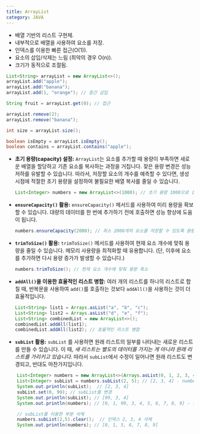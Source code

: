 ```yaml
---
title: ArrayList
category: JAVA
---
```

- 배열 기반의 리스트 구현체.
- 내부적으로 배열을 사용하여 요소를 저장.
- 인덱스를 이용한 빠른 접근(O(1)).
- 요소의 삽입/삭제는 느림 (최악의 경우 O(n)).
- 크기가 동적으로 조절됨.

```java 
List<String> arrayList = new ArrayList<>();
arrayList.add("apple");
arrayList.add("banana");
arrayList.add(1, "orange"); // 중간 삽입

String fruit = arrayList.get(0); // 접근

arrayList.remove(2);
arrayList.remove("banana");

int size = arrayList.size();

boolean isEmpty = arrayList.isEmpty();
boolean contains = arrayList.contains("apple");
```

- **초기 용량(capacity) 설정:** `ArrayList`는 요소를 추가할 때 용량이 부족하면 새로운 배열을 할당하고 기존 요소를 복사하는 과정을 거칩니다. 잦은 용량 변경은 성능 저하를 유발할 수 있습니다. 따라서, 저장할 요소의 개수를 예측할 수 있다면, 생성 시점에 적절한 초기 용량을 설정하여 불필요한 배열 복사를 줄일 수 있습니다.
    
    ```java
    List<Integer> numbers = new ArrayList<>(1000); // 초기 용량 1000으로 설정
    ```
    
- **`ensureCapacity()` 활용:** `ensureCapacity()` 메서드를 사용하여 미리 용량을 확보할 수 있습니다. 대량의 데이터를 한 번에 추가하기 전에 호출하면 성능 향상에 도움이 됩니다.
    
    ```java
    numbers.ensureCapacity(2000); // 최소 2000개의 요소를 저장할 수 있도록 용량 확보
    ```
    
- **`trimToSize()` 활용:** `trimToSize()` 메서드를 사용하여 현재 요소 개수에 맞춰 용량을 줄일 수 있습니다. 메모리 사용량을 최적화할 때 유용합니다. (단, 이후에 요소를 추가하면 다시 용량 증가가 발생할 수 있습니다.)
    
    ```java
    numbers.trimToSize(); // 현재 요소 개수에 맞춰 용량 축소
    ```
    
- **`addAll()`을 이용한 효율적인 리스트 병합:** 여러 개의 리스트를 하나의 리스트로 합칠 때, 반복문을 사용하여 `add()`를 호출하는 것보다 `addAll()`을 사용하는 것이 더 효율적입니다.
    
    ```java 
    List<String> list1 = Arrays.asList("a", "b", "c");
    List<String> list2 = Arrays.asList("d", "e", "f");
    List<String> combinedList = new ArrayList<>();
    combinedList.addAll(list1);
    combinedList.addAll(list2); // 효율적인 리스트 병합
    ```
    
- **`subList` 활용:** `subList` 를 사용하면 원래 리스트의 일부를 나타내는 새로운 리스트를 만들 수 있습니다. 이 때, _새 리스트는 별도의 데이터를 가지는 게 아니라 원래 리스트를 가리키고 있습니다._ 따라서 `subList`에서 수정이 일어나면 원래 리스트도 변경되고, 반대도 마찬가지입니다.
    

```java
    List<Integer> numbers = new ArrayList<>(Arrays.asList(0, 1, 2, 3, 4, 5, 6, 7, 8, 9));
    List<Integer> subList = numbers.subList(2, 5); // [2, 3, 4] - numbers의 2,3,4 인덱스
    System.out.println(subList);  // [2, 3, 4]
    subList.set(0, 99); // subList를 변경
    System.out.println(subList); // [99, 3, 4]
    System.out.println(numbers); // [0, 1, 99, 3, 4, 5, 6, 7, 8, 9] - 원본도 변경됨

    // subList를 이용한 부분 삭제
    numbers.subList(2,5).clear();  // 인덱스 2, 3, 4 삭제
    System.out.println(numbers); // [0, 1, 5, 6, 7, 8, 9]
```